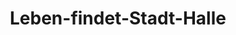 ---
title: "Leben-findet-Stadt-Halle"
url: /duesseldorf/leben-findet-stadt-halle/
shop: Gebrauchtwaren
---